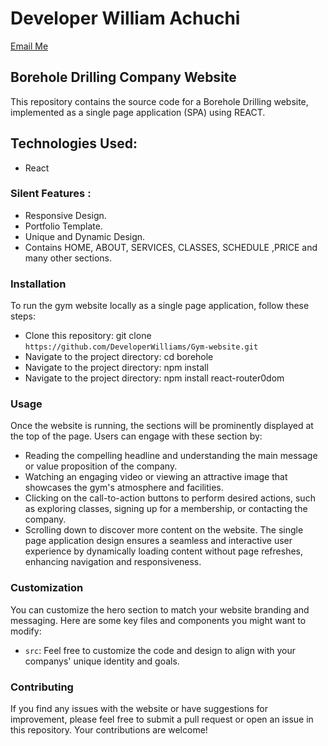 # Developer  William Achuchi

[Email Me](mailto:archywilliams2@gmail.com)

## Borehole Drilling Company Website

This repository contains the source code for a Borehole Drilling website, implemented as a single page application (SPA) using REACT.

## Technologies Used:
 
 * React

 ### Silent Features :

* Responsive Design.
* Portfolio Template.
* Unique and Dynamic Design.
* Contains HOME, ABOUT, SERVICES, CLASSES, SCHEDULE ,PRICE and many other sections.

### Installation
To run the gym website locally as a single page application, follow these steps:
- Clone this repository: git clone `https://github.com/DeveloperWilliams/Gym-website.git`
- Navigate to the project directory: cd borehole
- Navigate to the project directory: npm install
- Navigate to the project directory: npm install react-router0dom


### Usage
Once the website is running, the  sections will be prominently displayed at the top of the page. Users can engage with these section by:
- Reading the compelling headline and understanding the main message or value proposition of the company.
- Watching an engaging video or viewing an attractive image that showcases the gym's atmosphere and facilities.
- Clicking on the call-to-action buttons to perform desired actions, such as exploring classes, signing up for a membership, or contacting the company.
- Scrolling down to discover more content on the website.
The single page application design ensures a seamless and interactive user experience by dynamically loading content without page refreshes, enhancing navigation and responsiveness.

### Customization

You can customize the hero section to match your website branding and messaging. Here are some key files and components you might want to modify:

- `src`: 
Feel free to customize the code and design to align with your companys' unique identity and goals.

### Contributing

If you find any issues with the website or have suggestions for improvement, please feel free to submit a pull request or open an issue in this repository. Your contributions are welcome!

